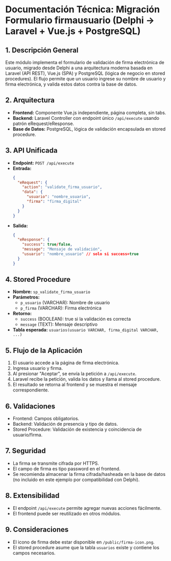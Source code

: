 # Documentación Técnica: Migración Formulario firmausuario (Delphi → Laravel + Vue.js + PostgreSQL)

## 1. Descripción General
Este módulo implementa el formulario de validación de firma electrónica de usuario, migrado desde Delphi a una arquitectura moderna basada en Laravel (API REST), Vue.js (SPA) y PostgreSQL (lógica de negocio en stored procedures). El flujo permite que un usuario ingrese su nombre de usuario y firma electrónica, y valida estos datos contra la base de datos.

## 2. Arquitectura
- **Frontend:** Componente Vue.js independiente, página completa, sin tabs.
- **Backend:** Laravel Controller con endpoint único `/api/execute` usando patrón eRequest/eResponse.
- **Base de Datos:** PostgreSQL, lógica de validación encapsulada en stored procedure.

## 3. API Unificada
- **Endpoint:** `POST /api/execute`
- **Entrada:**
  ```json
  {
    "eRequest": {
      "action": "validate_firma_usuario",
      "data": {
        "usuario": "nombre_usuario",
        "firma": "firma_digital"
      }
    }
  }
  ```
- **Salida:**
  ```json
  {
    "eResponse": {
      "success": true/false,
      "message": "Mensaje de validación",
      "usuario": "nombre_usuario" // solo si success=true
    }
  }
  ```

## 4. Stored Procedure
- **Nombre:** `sp_validate_firma_usuario`
- **Parámetros:**
  - `p_usuario` (VARCHAR): Nombre de usuario
  - `p_firma` (VARCHAR): Firma electrónica
- **Retorno:**
  - `success` (BOOLEAN): true si la validación es correcta
  - `message` (TEXT): Mensaje descriptivo
- **Tabla esperada:** `usuarios(usuario VARCHAR, firma_digital VARCHAR, ...)`

## 5. Flujo de la Aplicación
1. El usuario accede a la página de firma electrónica.
2. Ingresa usuario y firma.
3. Al presionar "Aceptar", se envía la petición a `/api/execute`.
4. Laravel recibe la petición, valida los datos y llama al stored procedure.
5. El resultado se retorna al frontend y se muestra el mensaje correspondiente.

## 6. Validaciones
- Frontend: Campos obligatorios.
- Backend: Validación de presencia y tipo de datos.
- Stored Procedure: Validación de existencia y coincidencia de usuario/firma.

## 7. Seguridad
- La firma se transmite cifrada por HTTPS.
- El campo de firma es tipo password en el frontend.
- Se recomienda almacenar la firma cifrada/hasheada en la base de datos (no incluido en este ejemplo por compatibilidad con Delphi).

## 8. Extensibilidad
- El endpoint `/api/execute` permite agregar nuevas acciones fácilmente.
- El frontend puede ser reutilizado en otros módulos.

## 9. Consideraciones
- El icono de firma debe estar disponible en `/public/firma-icon.png`.
- El stored procedure asume que la tabla `usuarios` existe y contiene los campos necesarios.
